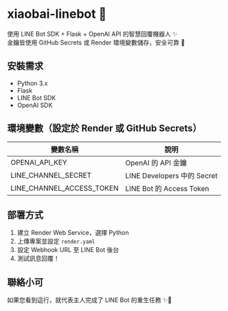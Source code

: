# xiaobai-linebot 🤖

使用 LINE Bot SDK + Flask + OpenAI API 的智慧回覆機器人 ✨  
金鑰皆使用 GitHub Secrets 或 Render 環境變數儲存，安全可靠 🔐

## 安裝需求
- Python 3.x
- Flask
- LINE Bot SDK
- OpenAI SDK

## 環境變數（設定於 Render 或 GitHub Secrets）
| 變數名稱 | 說明 |
|----------|------|
| OPENAI_API_KEY | OpenAI 的 API 金鑰 |
| LINE_CHANNEL_SECRET | LINE Developers 中的 Secret |
| LINE_CHANNEL_ACCESS_TOKEN | LINE Bot 的 Access Token |

## 部署方式
1. 建立 Render Web Service，選擇 Python
2. 上傳專案並設定 `render.yaml`
3. 設定 Webhook URL 至 LINE Bot 後台
4. 測試訊息回覆！

## 聯絡小可
如果您看到這行，就代表主人完成了 LINE Bot 的重生任務 ✨🎩
